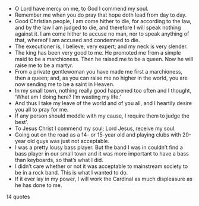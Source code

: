  - O Lord have mercy on me, to God I commend my soul.
 - Remember me when you do pray that hope doth lead from day to day.
 - Good Christian people, I am come hither to die, for according to the law, and by the law I am judged to die, and therefore I will speak nothing against it. I am come hither to accuse no man, nor to speak anything of that, whereof I am accused and condemned to die.
 - The executioner is, I believe, very expert; and my neck is very slender.
 - The king has been very good to me. He promoted me from a simple maid to be a marchioness. Then he raised me to be a queen. Now he will raise me to be a martyr.
 - From a private gentlewoman you have made me first a marchioness, then a queen; and, as you can raise me no higher in the world, you are now sending me to be a saint in Heaven.
 - In my small town, nothing really good happened too often and I thought, ‘What am I doing here? I’m wasting my life.’
 - And thus I take my leave of the world and of you all, and I heartily desire you all to pray for me.
 - If any person should meddle with my cause, I require them to judge the best’.
 - To Jesus Christ I commend my soul; Lord Jesus, receive my soul.
 - Going out on the road as a 14- or 15-year old and playing clubs with 20-year old guys was just not acceptable.
 - I was a pretty lousy bass player. But the band I was in couldn’t find a bass player in our small town and it was more important to have a bass than keyboards, so that’s what I did.
 - I didn’t care whether or not it was acceptable to mainstream society to be in a rock band. This is what I wanted to do.
 - If it ever lay in my power, I will work the Cardinal as much displeasure as he has done to me.

14 quotes